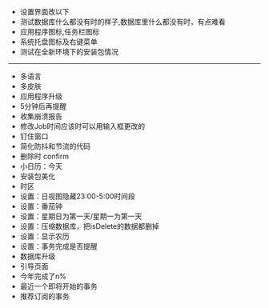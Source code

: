 

- 设置界面改以下
- 测试数据库什么都没有时的样子,数据库里什么都没有时，有点难看
- 应用程序图标,任务栏图标
- 系统托盘图标及右键菜单
- 测试在全新环境下的安装包情况
- ------------------------------
- 多语言
- 多皮肤
- 应用程序升级
- 5分钟后再提醒
- 收集崩溃报告
- 修改Job时间应该时可以用输入框更改的
- 钉住窗口
- 简化防抖和节流的代码
- 删除时 confirm
- 小日历：今天
- 安装包美化
- 时区
- 设置：日视图隐藏23:00-5:00时间段
- 设置：番茄钟
- 设置：星期日为第一天/星期一为第一天
- 设置：压缩数据库，把isDelete的数据都删掉
- 设置：显示农历
- 设置：事务完成是否提醒
- 数据库升级
- 引导页面
- 今年完成了n%
- 最近一个即将开始的事务
- 推荐订阅的事务
